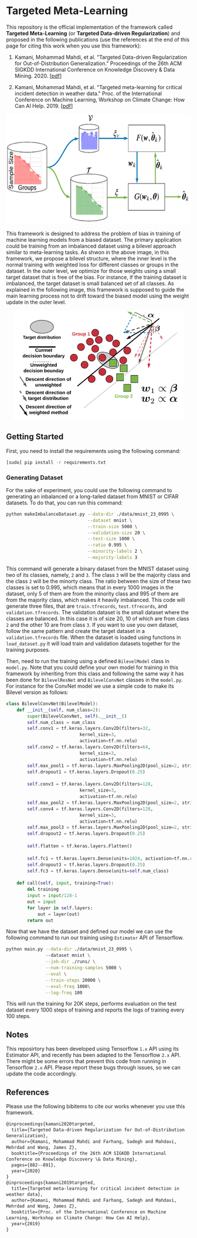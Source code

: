 # Targeted Meta-Learning
This repository is the official implementation of the framework called **Targeted Meta-Learning** (or **Targeted Data-driven Regularization**) and proposed in the following publications (use the references at the end of this page for citing this work when you use this framework):

1. Kamani, Mohammad Mahdi, et al. "Targeted Data-driven Regularization for Out-of-Distribution Generalization." Proceedings of the 26th ACM SIGKDD International Conference on Knowledge Discovery & Data Mining. 2020. [[pdf](https://www.researchgate.net/profile/Mohammad_Mahdi_Kamani/publication/343776852_Targeted_Data-driven_Regularization_for_Out-of-Distribution_Generalization/links/5f43a8be92851cd302225b81/Targeted-Data-driven-Regularization-for-Out-of-Distribution-Generalization.pdf)]

2. Kamani, Mohammad Mahdi, et al. "Targeted meta-learning for critical incident detection in weather data." Proc. of the International Conference on Machine Learning, Workshop on Climate Change: How Can AI Help. 2019. [[pdf](https://www.researchgate.net/profile/Mohammad_Mahdi_Kamani/publication/336935529_Targeted_Meta-Learning_for_Critical_Incident_Detection_in_Weather_Data/links/5dbb88b34585151435dadf96/Targeted-Meta-Learning-for-Critical-Incident-Detection-in-Weather-Data.pdf)]

<p align="center">
  <img src="imgs/framework.png" height=300px>
</p>

This framework is designed to address the problem of bias in training of machine learning models from a biased dataset. The primary application could be training from an imbalanced dataset using a bilevel approach similar to meta-learning tasks. As shwon in the above image, in this framework, we propose a bilevel structure, where the inner level is the normal training with weighted loss for different classes or groups in the dataset. In the outer level, we optimize for those weights using a small target dataset that is free of the bias. For instance, if the training dataset is imbalanced, the target dataset is small balanced set of all classes. As explained in the following image, this framework is supposed to guide the main learning process not to drift toward the biased model using the weight update in the outer level.

<p align="center">
  <img src="imgs/TDR.png" height=300px>
</p>


## Getting Started

First, you need to install the requirements using the following command:
```bash
[sudo] pip install -r requirements.txt
```

### Generating Dataset
For the sake of experiment, you could use the following command to generating an inbalanced or a long-tailed dataset from MNIST or CIFAR datasets. To do that, you can run this command:
```bash
python makeImbalanceDataset.py --data-dir ./data/mnist_23_0995 \
                               --dataset mnist \
                               --train-size 5000 \
                               --validation-size 20 \
                               --test-size 1000 \
                               --ratio 0.995 \
                               --minority-labels 2 \
                               --majority-labels 3
```
This command will generate a binary dataset from the MNIST dataset using two of its classes, namely, `2` and `3`. The class `3` will be the majority class and the class `2` will be the minorty class. The ratio between the size of these two classes is set to 0.995, which means that in every 1000 images in the dataset, only 5 of them are from the minority class and 995 of them are from the majority class, which makes it heavily imbalanced. This code will generate three files, that are `train.tfrecords`, `test.tfrecords`, and `validation.tfrecords`. The validation dataset is the small dataset where the classes are balanced. In this case it is of size 20, 10 of which are from class `2` and the other 10 are from class `3`. If you want to use you own dataset, follow the same pattern and create the target dataset in a `validation.tfrecords` file. When the dataset is loaded using functions in `load_dataset.py` it will load train and validation datasets together for the training purposes.

Then, need to run the training using a defined `BilevelModel` class in `model.py`. Note that you could define your own model for training in this framework by inheriting from this class and following the same way it has been done for `BilevelResNet` and `BilevelConvNet` classes in the `model.py`. For instance for the ConvNet model we use a simple code to make its Bilevel version as follows:
```python
class BilevelConvNet(BilevelModel):
	def __init__(self, num_class=2):
		super(BilevelConvNet, self).__init__()
		self.num_class = num_class
		self.conv1 = tf.keras.layers.Conv2D(filters=32,
						    kernel_size=3,
						    activation=tf.nn.relu)
		self.conv2 = tf.keras.layers.Conv2D(filters=64,
						    kernel_size=3,
						    activation=tf.nn.relu)
		self.max_pool1 = tf.keras.layers.MaxPooling2D(pool_size=2, strides=2)
		self.dropout1 = tf.keras.layers.Dropout(0.25)

		self.conv3 = tf.keras.layers.Conv2D(filters=128,
						    kernel_size=3,
						    activation=tf.nn.relu)
		self.max_pool2 = tf.keras.layers.MaxPooling2D(pool_size=2, strides=2)
		self.conv4 = tf.keras.layers.Conv2D(filters=128,
						    kernel_size=3,
						    activation=tf.nn.relu)
		self.max_pool3 = tf.keras.layers.MaxPooling2D(pool_size=2, strides=2)
		self.dropout2 = tf.keras.layers.Dropout(0.25)

		self.flatten = tf.keras.layers.Flatten()

		self.fc1 = tf.keras.layers.Dense(units=1024, activation=tf.nn.relu)
		self.dropout3 = tf.keras.layers.Dropout(0.25)
		self.fc3 = tf.keras.layers.Dense(units=self.num_class)

	def call(self, input, training=True):
		del training
		input = input/128-1
		out = input
		for layer in self.layers:
			out = layer(out)
		return out
```

Now that we have the dataset and defined our model we can use the following command to run our training using `Estimator` API of Tensorflow.


```bash
python main.py --data-dir ./data/mnist_23_0995 \ 
               --dataset mnist \
               --job-dir ./runs/ \
               --num-training-samples 5000 \
               --eval \
               --train-steps 20000 \
               --eval-freq 1000\
               --log-freq 100
```
This will run the training for 20K steps, performs evaluation on the test dataset every 1000 steps of training and reports the logs of training every 100 steps.

## Notes
This reposirtory has been developed using Tensorflow `1.x` API using its Estimator API, and recently has been adapted to the Tensorflow `2.x` API. There might be some errors that prevent this code from running in Tensorflow `2.x` API. Please report these bugs through issues, so we can update the code accordingly.


## References 
Please use the following bibitems to cite our works whenever you use this framework.
```ref
@inproceedings{kamani2020targeted,
  title={Targeted Data-driven Regularization for Out-of-Distribution Generalization},
  author={Kamani, Mohammad Mahdi and Farhang, Sadegh and Mahdavi, Mehrdad and Wang, James Z},
  booktitle={Proceedings of the 26th ACM SIGKDD International Conference on Knowledge Discovery \& Data Mining},
  pages={882--891},
  year={2020}
}
@inproceedings{kamani2019targeted,
  title={Targeted meta-learning for critical incident detection in weather data},
  author={Kamani, Mohammad Mahdi and Farhang, Sadegh and Mahdavi, Mehrdad and Wang, James Z},
  booktitle={Proc. of the International Conference on Machine Learning, Workshop on Climate Change: How Can AI Help},
  year={2019}
}
```
